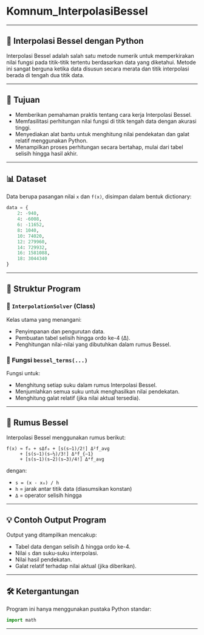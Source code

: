 # Komnum_InterpolasiBessel

---

## 📌 Interpolasi Bessel dengan Python

Interpolasi Bessel adalah salah satu metode numerik untuk memperkirakan nilai fungsi pada titik-titik tertentu berdasarkan data yang diketahui. Metode ini sangat berguna ketika data disusun secara merata dan titik interpolasi berada di tengah dua titik data.

---

## 🎯 Tujuan

- Memberikan pemahaman praktis tentang cara kerja Interpolasi Bessel.
- Memfasilitasi perhitungan nilai fungsi di titik tengah data dengan akurasi tinggi.
- Menyediakan alat bantu untuk menghitung nilai pendekatan dan galat relatif menggunakan Python.
- Menampilkan proses perhitungan secara bertahap, mulai dari tabel selisih hingga hasil akhir.

---

## 📊 Dataset

Data berupa pasangan nilai `x` dan `f(x)`, disimpan dalam bentuk dictionary:

```python
data = {
    2: -940,
    4: -6008,
    6: -11652,
    8: 1040,
    10: 74020,
    12: 279960,
    14: 729932,
    16: 1581088,
    18: 3044340
}
```

---

## 🧠 Struktur Program

### 🔹 `InterpolationSolver` (Class)
Kelas utama yang menangani:
- Penyimpanan dan pengurutan data.
- Pembuatan tabel selisih hingga ordo ke-4 (Δ).
- Penghitungan nilai-nilai yang dibutuhkan dalam rumus Bessel.

### 🔹 Fungsi `bessel_terms(...)`
Fungsi untuk:
- Menghitung setiap suku dalam rumus Interpolasi Bessel.
- Menjumlahkan semua suku untuk menghasilkan nilai pendekatan.
- Menghitung galat relatif (jika nilai aktual tersedia).

---

## 🧮 Rumus Bessel

Interpolasi Bessel menggunakan rumus berikut:

```
f(x) ≈ f₀ + sΔf₀ + [s(s−1)/2!] Δ²f_avg
     + [s(s−1)(s−½)/3!] Δ³f_{−1}
     + [s(s−1)(s−2)(s−3)/4!] Δ⁴f_avg
```

dengan:

- `s = (x - x₀) / h`  
- `h` = jarak antar titik data (diasumsikan konstan)  
- `Δ` = operator selisih hingga  

---

## 💡 Contoh Output Program

Output yang ditampilkan mencakup:
- Tabel data dengan selisih Δ hingga ordo ke-4.
- Nilai `s` dan suku-suku interpolasi.
- Nilai hasil pendekatan.
- Galat relatif terhadap nilai aktual (jika diberikan).

---

## 🛠️ Ketergantungan

Program ini hanya menggunakan pustaka Python standar:

```python
import math
```

---
